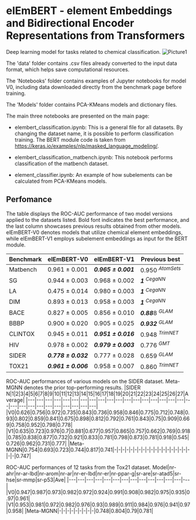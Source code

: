 # elEmBERT - element Embeddings and Bidirectional Encoder Representations from Transformers
Deep learning model for tasks related to chemical classification.
![Picture1](https://github.com/dmamur/elementsem/assets/60742014/c807b5ff-187d-4514-a360-4ddcc5f2fd26)


The 'data' folder contains .csv files already converted to the input data format, which helps save computational resources.

The 'Notebooks' folder contains examples of Jupyter notebooks for model V0, including data downloaded directly from the benchmark page before training.

The 'Models' folder contains PCA-KMeans models and dictionary files.

The main three notebooks are presented on the main page:
- elembert_classification.ipynb: This is a general file for all datasets. By changing the dataset name, it is possible to perform classification training. The BERT module code is taken from https://keras.io/examples/nlp/masked_language_modeling/.

- elembert_classification_matbench.ipynb: This notebook performs classification of the matbench dataset.

- element_classifier.ipynb: An example of how subelements can be calculated from PCA-KMeans models.

## Perfomance
The table displays the ROC-AUC performance of two model versions applied to the datasets listed. Bold font indicates the best performance, and the last column showcases previous results obtained from other models. elEmBERT-V0 denotes models that utilize chemical element embeddings, while elEmBERT-V1 employs subelement embeddings as input for the BERT module.

|Benchmark	|elEmBERT-V0        |elEmBERT-V1   | Previous best   |
|--- |---|--- |---|
|Matbench	|0.961 ± 0.001	|***0.965 ± 0.001***| 0.950 $^{AtomSets}$|
|SG			|0.944 ± 0.003	|0.968 ± 0.002|***1***       $^{CegaNN  }$|
|LA			|0.475 ± 0.014	|0.980 ± 0.003| ***1***       $^{CegaNN  }$|
|DIM		|0.893 ± 0.013	|0.958 ± 0.003| ***1***       $^{CegaNN  }$|
|BACE		|0.827 ± 0.005	|0.856 ± 0.010| ***0.88***8 $^{GLAM    }$|
|BBBP		|0.900 ± 0.020	|0.905 ± 0.025| ***0.932*** $^{GLAM    }$|
|CLINTOX	|0.945 ± 0.011	|***0.951 ± 0.016***| 0.948 $^{TrimNET }$|
|HIV		|0.978 ± 0.002	|***0.979 ± 0.003***| 0.776 $^{GMT     }$|
|SIDER		|***0.778 ± 0.032***	|0.777 ± 0.028| 0.659 $^{GLAM    }$|
|TOX21		|***0.961 ± 0.006***	|0.958 ± 0.007| 0.860 $^{TrimNET }$|


ROC-AUC performances of various models on the SIDER dataset. Meta-MGNN denotes the prior top-performing results. 
|SIDER N|1|2|3|4|5|6|7|8|9|10|11|12|13|14|15|16|17|18|19|20|21|22|23|24|25|26|27|Average|
|---|---|---|---|---|---|---|---|---|---|---|---|---|---|---|---|---|---|---|---|---|---|---|---|---|---|---|---|---|
|V0|0.626|0.756|0.972|0.735|0.843|0.736|0.958|0.846|0.775|0.712|0.748|0.93|0.802|0.859|0.841|0.675|0.898|0.812|0.792|0.761|0.843|0.75|0.909|0.669|0.758|0.952|0.798|0.778|
|V1|0.635|0.723|0.976|0.7|0.881|0.677|0.957|0.865|0.757|0.662|0.769|0.918|0.785|0.838|0.877|0.732|0.921|0.833|0.781|0.798|0.873|0.781|0.918|0.545|0.726|0.962|0.731|0.777|
|Meta-MGNN|0.754|0.693|0.723|0.744|0.817|0.741|-|-|-|-|-|-|-|-|-|-|-|-|-|-|-|-|-|-|-|-|-|0.747|

ROC-AUC performances of 12 tasks from the Tox21 dataset.
Model|nr-ahr|nr-ar-lbd|nr-arom|nr-ar|nr-er-lbd|nr-er|nr-ppar-g|sr-are|sr-atad5|sr-hse|sr-mmp|sr-p53|Ave|
|---|---|---|---|---|---|---|---|---|---|---|---|---|---|
|V0|0.947|0.987|0.973|0.982|0.972|0.924|0.991|0.908|0.982|0.975|0.935|0.97|0.961|
|V1|0.953|0.981|0.972|0.982|0.976|0.93|0.989|0.911|0.984|0.976|0.941|0.97|0.958|
|Meta-MGNN|-|-|-|-|-|-|-|-|-|0.748|0.804|0.79|0.781|












